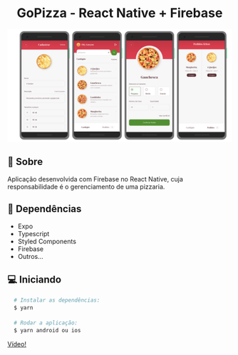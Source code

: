<h1 align="center">
    GoPizza - React Native + Firebase
</h1>

<p align="center">
   <img src="https://github.com/MauricioPDuarte/GoPizza/blob/master/telas2.png"> 
</p>

## :page_with_curl: Sobre
Aplicação desenvolvida com Firebase no React Native, cuja responsabilidade é o gerenciamento de uma pizzaria. 

## :syringe: Dependências
* Expo
* Typescript
* Styled Components
* Firebase
* Outros...

## :computer: Iniciando
```bash
  # Instalar as dependências:
  $ yarn

  # Rodar a aplicação:
  $ yarn android ou ios
```


[Vídeo!](https://www.youtube.com/watch?v=2dL4-aCUua0&t=234s)

